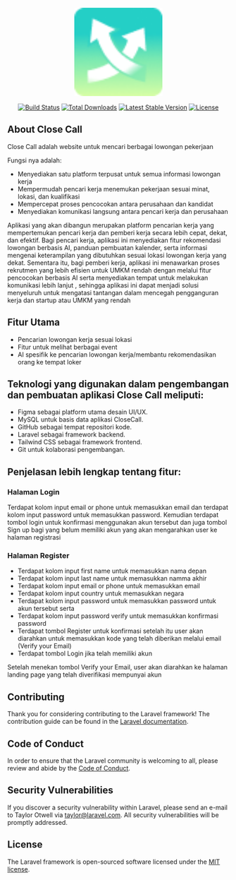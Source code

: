 <p align="center"><a href="https://laravel.com" target="_blank"><img src="public/image/logo.png" width="200" alt="Laravel Logo"></a></p>

<p align="center">
<a href="https://github.com/laravel/framework/actions"><img src="https://github.com/laravel/framework/workflows/tests/badge.svg" alt="Build Status"></a>
<a href="https://packagist.org/packages/laravel/framework"><img src="https://img.shields.io/packagist/dt/laravel/framework" alt="Total Downloads"></a>
<a href="https://packagist.org/packages/laravel/framework"><img src="https://img.shields.io/packagist/v/laravel/framework" alt="Latest Stable Version"></a>
<a href="https://packagist.org/packages/laravel/framework"><img src="https://img.shields.io/packagist/l/laravel/framework" alt="License"></a>
</p>

## About Close Call

Close Call adalah website untuk mencari berbagai lowongan pekerjaan

Fungsi nya adalah:
- Menyediakan satu platform terpusat untuk semua informasi lowongan kerja
- Mempermudah pencari kerja menemukan pekerjaan sesuai minat, lokasi, dan kualifikasi
- Mempercepat proses pencocokan antara perusahaan dan kandidat
- Menyediakan komunikasi langsung antara pencari kerja dan perusahaan

Aplikasi yang akan dibangun merupakan platform pencarian kerja yang mempertemukan pencari kerja dan pemberi kerja secara lebih cepat, dekat, dan efektif. Bagi pencari kerja, aplikasi ini menyediakan fitur rekomendasi lowongan berbasis AI, panduan pembuatan kalender, serta informasi mengenai keterampilan yang dibutuhkan sesuai lokasi lowongan kerja yang dekat. Sementara itu, bagi pemberi kerja, aplikasi ini menawarkan proses rekrutmen yang lebih efisien untuk UMKM rendah dengan melalui fitur pencocokan berbasis AI serta menyediakan tempat untuk melakukan komunikasi lebih lanjut , sehingga aplikasi ini dapat menjadi solusi menyeluruh untuk mengatasi tantangan dalam mencegah pengganguran kerja dan startup atau UMKM yang rendah

## Fitur Utama
- Pencarian lowongan kerja sesuai lokasi
- Fitur untuk melihat berbagai event
- AI spesifik ke pencarian lowongan kerja/membantu rekomendasikan orang ke tempat loker

## Teknologi yang digunakan dalam pengembangan dan pembuatan aplikasi Close Call meliputi:
- Figma sebagai platform utama desain UI/UX.
- MySQL untuk basis data aplikasi CloseCall.
- GitHub sebagai tempat repositori kode.
- Laravel sebagai framework backend.
- Tailwind CSS sebagai framework frontend.
- Git untuk kolaborasi pengembangan.

## Penjelasan lebih lengkap tentang fitur:
### Halaman Login
Terdapat kolom input email or phone untuk memasukkan email dan terdapat kolom input password untuk memasukkan password.
Kemudian terdapat tombol login untuk konfirmasi menggunakan akun tersebut dan juga tombol Sign up bagi yang belum memiliki akun yang akan mengarahkan user ke halaman registrasi

### Halaman Register
- Terdapat kolom input first name untuk memasukkan nama depan
- Terdapat kolom input last name untuk memasukkan namma akhir
- Terdapat kolom input email or phone untuk memasukkan email
- Terdapat kolom input country untuk memasukkan negara
- Terdapat kolom input password untuk memasukkan password untuk akun tersebut serta
- Terdapat kolom input password verify untuk memasukkan konfirmasi password
- Terdapat tombol Register untuk konfirmasi setelah itu user akan diarahkan untuk memasukkan kode yang telah diberikan melalui email (Verify your Email)
- Terdapat tombol Login jika telah memiliki akun

Setelah menekan tombol Verify your Email, user akan diarahkan ke halaman landing page yang telah diverifikasi mempunyai akun

## Contributing

Thank you for considering contributing to the Laravel framework! The contribution guide can be found in the [Laravel documentation](https://laravel.com/docs/contributions).

## Code of Conduct

In order to ensure that the Laravel community is welcoming to all, please review and abide by the [Code of Conduct](https://laravel.com/docs/contributions#code-of-conduct).

## Security Vulnerabilities

If you discover a security vulnerability within Laravel, please send an e-mail to Taylor Otwell via [taylor@laravel.com](mailto:taylor@laravel.com). All security vulnerabilities will be promptly addressed.

## License

The Laravel framework is open-sourced software licensed under the [MIT license](https://opensource.org/licenses/MIT).
